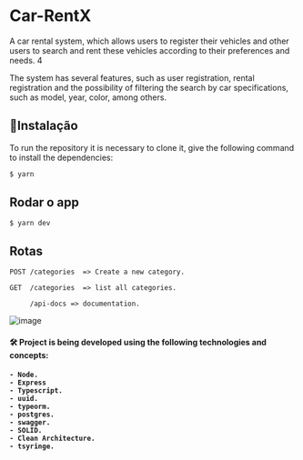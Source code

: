 # Car-RentX

A car rental system, which allows users to register their vehicles and other users to search and rent these vehicles according to their preferences and needs.
4

The system has several features, such as user registration, rental registration and the possibility of filtering the search by car specifications,
such as model, year, color, among others.

## :rocket:Instalação
To run the repository it is necessary to clone it, give the following command to install the dependencies:

```bash
$ yarn 
```

## Rodar o app


    $ yarn dev

## Rotas

    POST /categories  => Create a new category.
    
    GET  /categories  => list all categories.
    
         /api-docs => documentation.


![image](https://user-images.githubusercontent.com/88260644/212519771-8b9d31cf-8f71-4042-b4e9-d2628e16d900.png)

 

<h4> 🛠 Project is being developed using the following technologies and concepts: <h4>

    - Node.
    - Express
    - Typescript.
    - uuid.
    - typeorm.
    - postgres.
    - swagger.
    - SOLID.
    - Clean Architecture.
    - tsyringe.
